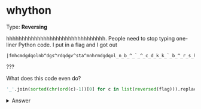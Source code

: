 # whython
Type: **Reversing**

hhhhhhhhhhhhhhhhhhhhhhhhhhhhhhhh. People need to stop typing one-liner Python code.
I put in a flag and I got out 
```
|fmhcmdgdqolnb^dgs^rdqdgv^sta^mnhrmdgdqol_n_b_^_`_^_c_d_k_k_`_b_^_r_s_h_z_f_`_k_e
```
???

What does this code even do?
```py
'_'.join(sorted(chr(ord(c)-1))[0] for c in list(reversed(flag))).replace("_", "", 40)
```

<details><summary>Answer</summary>
<code>flag{its_called_a_comprehension_but_wheres_the_comprehending}</code>
</details>